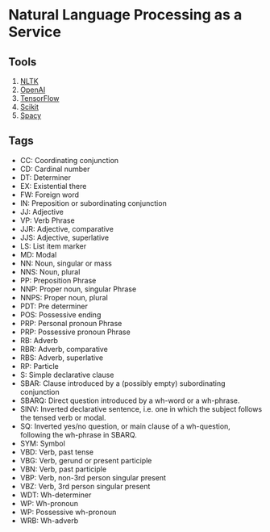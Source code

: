 # Natural Language Processing as a Service

## Tools

1. [NLTK](https://www.nltk.org/)
2. [OpenAI](https://openai.com/api/)
3. [TensorFlow](https://www.tensorflow.org/)
4. [Scikit](https://scikit-learn.org/)
5. [Spacy](https://spacy.io/)

## Tags

- CC: Coordinating conjunction
- CD: Cardinal number
- DT: Determiner
- EX: Existential there
- FW: Foreign word
- IN: Preposition or subordinating conjunction
- JJ: Adjective
- VP: Verb Phrase
- JJR: Adjective, comparative
- JJS: Adjective, superlative
- LS: List item marker
- MD: Modal
- NN: Noun, singular or mass
- NNS: Noun, plural
- PP: Preposition Phrase
- NNP: Proper noun, singular Phrase
- NNPS: Proper noun, plural
- PDT: Pre determiner
- POS: Possessive ending
- PRP: Personal pronoun Phrase
- PRP: Possessive pronoun Phrase
- RB: Adverb
- RBR: Adverb, comparative
- RBS: Adverb, superlative
- RP: Particle
- S: Simple declarative clause
- SBAR: Clause introduced by a (possibly empty) subordinating conjunction
- SBARQ: Direct question introduced by a wh-word or a wh-phrase.
- SINV: Inverted declarative sentence, i.e. one in which the subject follows the tensed verb or modal.
- SQ: Inverted yes/no question, or main clause of a wh-question, following the wh-phrase in SBARQ.
- SYM: Symbol
- VBD: Verb, past tense
- VBG: Verb, gerund or present participle
- VBN: Verb, past participle
- VBP: Verb, non-3rd person singular present
- VBZ: Verb, 3rd person singular present
- WDT: Wh-determiner
- WP: Wh-pronoun
- WP: Possessive wh-pronoun
- WRB: Wh-adverb
